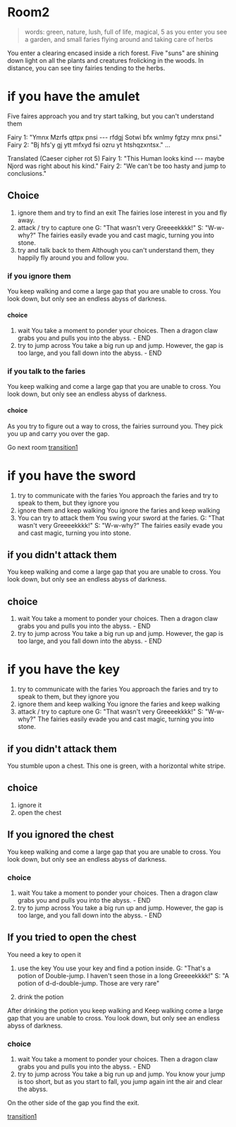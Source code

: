 # Room2
> words: green, nature, lush, full of life, magical, 5
> as you enter you see a garden, and small faries flying around and taking care of herbs

You enter a clearing encased inside a rich forest. Five "suns" are shining down light on all
the plants and creatures frolicking in the woods. In distance, you can see tiny fairies tending to the herbs.

# if you have the amulet

Five faires approach you and try start talking, but you can't understand them

Fairy 1: "Ymnx Mzrfs qttpx pnsi --- rfdgj Sotwi bfx wnlmy fgtzy mnx pnsi."
Fairy 2: "Bj hfs'y gj ytt mfxyd fsi ozru yt htshqzxntsx."
...

Translated (Caeser cipher rot 5)
Fairy 1: "This Human looks kind --- maybe Njord was right about his kind."
Fairy 2: "We can't be too hasty and jump to conclusions."

## Choice

1. ignore them and try to find an exit
The fairies lose interest in you and fly away.
2. attack / try to capture one
G: "That wasn't very Greeeekkkk!"
S: "W-w-why?"
The fairies easily evade you and cast magic, turning you into stone.
3. try and talk back to them
Although you can't understand them, they happily fly around you and follow you.

### if you ignore them
You keep walking and come a large gap that you are unable to cross.
You look down, but only see an endless abyss of darkness.

#### choice
1. wait
You take a moment to ponder your choices. Then a dragon claw grabs you and pulls you into the abyss. - END
2. try to jump across
You take a big run up and jump. However, the gap is too large, and you fall down into the abyss. - END

### if you talk to the faries
You keep walking and come a large gap that you are unable to cross.
You look down, but only see an endless abyss of darkness.

#### choice
As you try to figure out a way to cross, the fairies surround you.
They pick you up and carry you over the gap.

Go next room
[transition1](transition1.md)


# if you have the sword
1. try to communicate with the faries
You approach the faries and try to speak to them, but they ignore you
2. ignore them and keep walking
You ignore the faries and keep walking
3. You can try to attack them
You swing your sword at the faries.
G: "That wasn't very Greeeekkkk!"
S: "W-w-why?"
The fairies easily evade you and cast magic, turning you into stone.

## if you didn't attack them
You keep walking and come a large gap that you are unable to cross.
You look down, but only see an endless abyss of darkness.

## choice
1. wait
You take a moment to ponder your choices. Then a dragon claw grabs you and pulls you into the abyss. - END
2. try to jump across
You take a big run up and jump. However, the gap is too large, and you fall down into the abyss. - END

# if you have the key
1. try to communicate with the faries
You approach the faries and try to speak to them, but they ignore you
2. ignore them and keep walking
You ignore the faries and keep walking
3. attack / try to capture one
G: "That wasn't very Greeeekkkk!"
S: "W-w-why?"
The fairies easily evade you and cast magic, turning you into stone.

## if you didn't attack them
You stumble upon a chest. This one is green, with a horizontal white stripe.
## choice
1. ignore it
2. open the chest

## If you ignored the chest
You keep walking and come a large gap that you are unable to cross.
You look down, but only see an endless abyss of darkness.

### choice
1. wait
You take a moment to ponder your choices. Then a dragon claw grabs you and pulls you into the abyss. - END
2. try to jump across
You take a big run up and jump. However, the gap is too large, and you fall down into the abyss. - END

## If you tried to open the chest
You need a key to open it
1. use the key
You use your key and find a potion inside.
G: "That's a potion of Double-jump. I haven't seen those in a long Greeeekkkk!"
S: "A potion of d-d-double-jump. Those are very rare"

1. drink the potion

After drinking the potion you keep walking and Keep walking
come a large gap that you are unable to cross.
You look down, but only see an endless abyss of darkness.

### choice
1. wait
You take a moment to ponder your choices. Then a dragon claw grabs you and pulls you into the abyss. - END
2. try to jump across
You take a big run up and jump. You know your jump is too short, but as you start to fall, you jump again
int the air and clear the abyss.

On the other side of the gap you find the exit.

[transition1](transition1.md)


